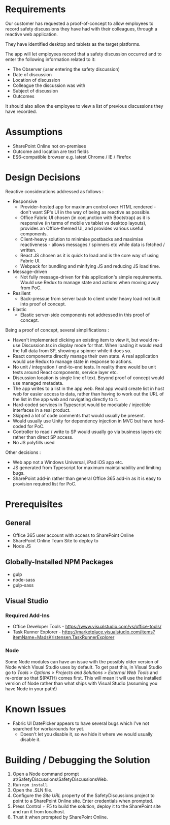 # Requirements
Our customer has requested a proof-of-concept to allow employees to record safety discussions they have had with their colleagues, through a reactive web application. 

They have identified desktop and tablets as the target platforms. 

The app will let employees record that a safety discussion occurred and to enter the following information related to it: 

- The Observer (user entering the safety discussion) 
- Date of discussion 
- Location of discussion 
- Colleague the discussion was with 
- Subject of discussion 
- Outcomes 

It should also allow the employee to view a list of previous discussions they have recorded. 

# Assumptions
- SharePoint Online not on-premises
- Outcome and location are text fields
- ES6-compatible browser e.g. latest Chrome / IE / Firefox

# Design Decisions
Reactive considerations addressed as follows :
- Responsive
    - Provider-hosted app for maximum control over HTML rendered - don't want SP's UI in the way of being as reactive as possible.
    - Office Fabric UI chosen (in conjunction with Bootstrap) as it is responsive (in terms of mobile vs tablet vs desktop layouts), provides an Office-themed UI, and provides various useful components.
    - Client-heavy solution to minimise postbacks and maximise reactiveness - allows messages / spinners etc while data is fetched / written.
    - React JS chosen as it is quick to load and is the core way of using Fabric UI.
    - Webpack for bundling and minifying JS and reducing JS load time.
- Message-driven
  - Not fully message-driven for this application's simple requirements. Would use Redux to manage state and actions when moving away from PoC.
- Resilient
  - Back-pressue from server back to client under heavy load not built into proof of concept.
- Elastic
  - Elastic server-side components not addressed in this proof of concept.

Being a proof of concept, several simplifications :
  - Haven't implemented clicking an existing item to view it, but would re-use Discussion.tsx in display mode for that. When loading it would read the full data from SP, showing a spinner while it does so.
  - React components directly manage their own state. A real application would use Redux to manage state in response to actions.
  - No unit / integration / end-to-end tests. In reality there would be unit tests around React components, service layer etc.
  - Discussion location is single line of text. Beyond proof of concept would use managed metadata.
  - The app writes to a list in the app web. Real app would create list in host web for easier access to data, rather than having to work out the URL of the list in the app web and navigating directly to it.
  - Hard-coded services in Typescript would be mockable / injectible interfaces in a real product.
  - Skipped a lot of code comments that would usually be present.
  - Would usually use Unity for dependency injection in MVC but have hard-coded for PoC.
  - Controller to read / write to SP would usually go via business layers etc rather than direct SP access.
  - No JS polyfills used

Other decisions :
- Web app not a Windows Universal, iPad iOS app etc.
- JS generated from Typescript for maximum maintainability and limiting bugs.
- SharePoint add-in rather than general Office 365 add-in as it is easy to provision required list for PoC.



# Prerequisites
## General
- Office 365 user account with access to SharePoint Online
- SharePoint Online Team Site to deploy to
- Node JS

## Globally-Installed NPM Packages
- gulp
- node-sass
- gulp-sass

## Visual Studio
### Required Add-Ins
- Office Developer Tools - https://www.visualstudio.com/vs/office-tools/
- Task Runner Explorer - https://marketplace.visualstudio.com/items?itemName=MadsKristensen.TaskRunnerExplorer

### Node
Some Node modules can have an issue with the possibly older version of Node which Visual Studio uses by default. To get past this, in Visual Studio go to *Tools > Options > Projects and Solutions > External Web Tools* and re-order so that $(PATH) comes first. This will mean it will use the installed version of Node rather than what ships with Visual Studio (assuming you have Node in your path!)

# Known Issues
- Fabric UI DatePicker appears to have several bugs which I've not searched for workarounds for yet.
  - Doesn't let you disable it, so we hide it where we would usually disable it.

# Building / Debugging the Solution 
1. Open a Node command prompt at\SafetyDiscussions\SafetyDiscussionsWeb.
2. Run `npm install`.
3. Open the .SLN file.
4. Configure the *Site URL* property of the SafetyDiscussions project to point to a SharePoint Online site. Enter credentials when prompted.
5. Press Control + F5 to build the solution, deploy it to the SharePoint site and run it from localhost.
6. Trust it when prompted by SharePoint Online.


